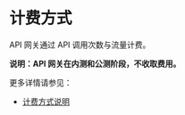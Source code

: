 # 计费方式
API 网关通过 API 调用次数与流量计费。

**说明：API 网关在内测和公测阶段，不收取费用。**


更多详情请参见：
- [计费方式说明](https://www.jdcloud.com/help/detail/1391/isCatalog/1)


		
		
		
